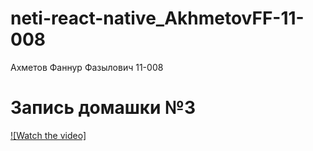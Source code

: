 # neti-react-native_AkhmetovFF-11-008
Ахметов Фаннур Фазылович 11-008

# Запись домашки №3

[![Watch the video]](/assets/sreenCastHw3.mov)